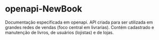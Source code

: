 # openapi-NewBook

Documentação especificada em openapi.
API criada para ser utilizada em grandes redes de vendas (foco central em livrarias). Contém cadastrado e manutenção de livros, de usuários (lojistas) e de lojas.
